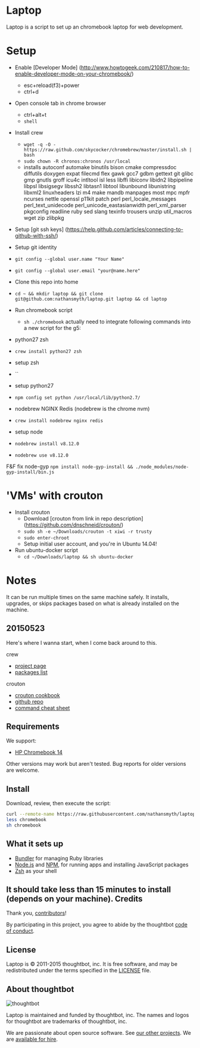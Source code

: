 Laptop
======

Laptop is a script to set up an chromebook laptop for web development.

Setup
======

- Enable [Developer Mode] (http://www.howtogeek.com/210817/how-to-enable-developer-mode-on-your-chromebook/)
  - esc+reload(f3)+power
  - ctrl+d
- Open console tab in chrome browser
  - ctrl+alt+t
  - `shell`
- Install crew
  - `wget -q -O - https://raw.github.com/skycocker/chromebrew/master/install.sh | bash`
  - `sudo chown -R chronos:chronos /usr/local`
  - installs autoconf automake binutils bison cmake compressdoc diffutils doxygen expat filecmd flex gawk gcc7 gdbm gettext git glibc gmp gnutls groff icu4c intltool isl less libffi libiconv libidn2 libpipeline libpsl libsigsegv libssh2 libtasn1 libtool libunbound libunistring libxml2 linuxheaders lzi m4 make mandb manpages most mpc mpfr ncurses nettle openssl p11kit patch perl perl_locale_messages perl_text_unidecode perl_unicode_eastasianwidth perl_xml_parser pkgconfig readline ruby sed slang texinfo trousers unzip util_macros wget zip zlibpkg
- Setup [git ssh keys] (https://help.github.com/articles/connecting-to-github-with-ssh/)
- Setup git identity
 - `git config --global user.name "Your Name"`
 - `git config --global user.email "your@name.here"`
- Clone this repo into home
 - `cd ~ && mkdir laptop && git clone git@github.com:nathansmyth/laptop.git laptop && cd laptop`
- Run chromebook script
  - `sh ./chromebook`
actually need to integrate following commands into a new script for the g5: 

- python27 zsh
 - `crew install python27 zsh`
- setup zsh
 - ``
- setup python27
 - `npm config set python /usr/local/lib/python2.7/`

- nodebrew NGINX Redis (nodebrew is the chrome nvm)
 - `crew install nodebrew nginx redis`
- setup node
 - `nodebrew install v8.12.0`
 - `nodebrew use v8.12.0`

F&F
fix node-gyp
`npm install node-gyp-install && ./node_modules/node-gyp-install/bin.js`



'VMs' with crouton
======
- Install crouton
  - Download [crouton from link in repo description] (https://github.com/dnschneid/crouton/)
  - `sudo sh -e ~/Downloads/crouton -t xiwi -r trusty`
  - `sudo enter-chroot`
  - Setup initial user account, and you're in Ubuntu 14.04!
- Run ubuntu-docker script
  - `cd ~/Downloads/laptop && sh ubuntu-docker`

Notes
======
It can be run multiple times on the same machine safely.
It installs, upgrades, or skips packages
based on what is already installed on the machine.


20150523
--------
Here's where I wanna start, when I come back around to this.

crew
* [project page](http://skycocker.github.io/chromebrew/)
* [packages list](https://github.com/skycocker/chromebrew/tree/master/packages)

crouton
* [crouton cookbook](http://tomwwolf.com/chromebook-14-compedium/chromebook-crouton-cookbook/)
* [github repo](https://github.com/dnschneid/crouton)
* [command cheat sheet](https://github.com/dnschneid/crouton/wiki/Crouton-Command-Cheat-Sheet)


Requirements
------------

We support:

* [HP Chromebook 14](http://store.hp.com/webapp/wcs/stores/servlet/us/en/mdp/Laptops/chromebook-14)

Other versions may work but aren't tested. Bug reports for older
versions are welcome.

Install
-------

Download, review, then execute the script:

```sh
curl --remote-name https://raw.githubusercontent.com/nathansmyth/laptop/master/chromebook
less chromebook
sh chromebook
```

What it sets up
---------------

* [Bundler] for managing Ruby libraries
* [Node.js] and [NPM], for running apps and installing JavaScript packages
* [Zsh] as your shell

[Bundler]: http://bundler.io/
[Node.js]: http://nodejs.org/
[NPM]: https://www.npmjs.org/
[Zsh]: http://www.zsh.org/

It should take less than 15 minutes to install (depends on your machine).
Credits
-------

Thank you, [contributors]!

[contributors]: https://github.com/thoughtbot/laptop/graphs/contributors

By participating in this project,
you agree to abide by the thoughtbot [code of conduct].

[code of conduct]: https://thoughtbot.com/open-source-code-of-conduct

License
-------

Laptop is © 2011-2015 thoughtbot, inc.
It is free software,
and may be redistributed under the terms specified in the [LICENSE] file.

[LICENSE]: LICENSE

About thoughtbot
----------------

![thoughtbot](https://thoughtbot.com/logo.png)

Laptop is maintained and funded by thoughtbot, inc.
The names and logos for thoughtbot are trademarks of thoughtbot, inc.

We are passionate about open source software.
See [our other projects][community].
We are [available for hire][hire].

[community]: https://thoughtbot.com/community?utm_source=github
[hire]: https://thoughtbot.com?utm_source=github
